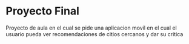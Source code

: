 # Proyecto Final
Proyecto de aula en el cual se pide una aplicacion movil en el cual el usuario pueda ver recomendaciones de citios cercanos y dar su critica
